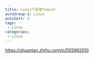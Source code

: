 ```yaml
---
title: Linux下安装Tomcat
autoGroup-1: Linux
autoSort: 4
tags:
 - Linux
categories: 
 - Linux
---
```



https://zhuanlan.zhihu.com/p/555992010


